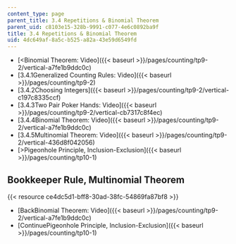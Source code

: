 ```yaml
---
content_type: page
parent_title: 3.4 Repetitions & Binomial Theorem
parent_uid: c8103e15-328b-9991-c077-4e6c0892ba9f
title: 3.4 Repetitions & Binomial Theorem
uid: 4dc649af-8a5c-b525-a82a-43e59d6549fd
---
```


*   [\<Binomial Theorem: Video]({{< baseurl >}}/pages/counting/tp9-2/vertical-a7fe1b9ddc0c)
*   [3.4.1Generalized Counting Rules: Video]({{< baseurl >}}/pages/counting/tp9-2)
*   [3.4.2Choosing Integers]({{< baseurl >}}/pages/counting/tp9-2/vertical-c197c8335ccf)
*   [3.4.3Two Pair Poker Hands: Video]({{< baseurl >}}/pages/counting/tp9-2/vertical-cb7317c8f4ec)
*   [3.4.4Binomial Theorem: Video]({{< baseurl >}}/pages/counting/tp9-2/vertical-a7fe1b9ddc0c)
*   [3.4.5Multinomial Theorem: Video]({{< baseurl >}}/pages/counting/tp9-2/vertical-436d8f042056)
*   [\>Pigeonhole Principle, Inclusion-Exclusion]({{< baseurl >}}/pages/counting/tp10-1)

Bookkeeper Rule, Multinomial Theorem
------------------------------------

{{< resource ce4dc5d1-bff8-30ad-38fc-54869fa87bf8 >}}

*   [BackBinomial Theorem: Video]({{< baseurl >}}/pages/counting/tp9-2/vertical-a7fe1b9ddc0c)
*   [ContinuePigeonhole Principle, Inclusion-Exclusion]({{< baseurl >}}/pages/counting/tp10-1)